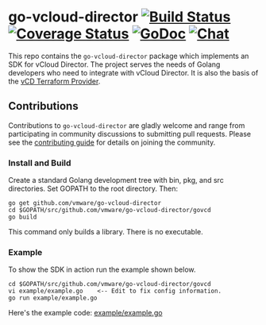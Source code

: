 # go-vcloud-director [![Build Status](https://travis-ci.org/vmware/go-vcloud-director.svg?branch=master)](https://travis-ci.org/vmware/go-vcloud-director) [![Coverage Status](https://coveralls.io/repos/vmware/go-vcloud-director/badge.svg?branch=master&service=github)](https://coveralls.io/github/vmware/go-vcloud-director?branch=master) [![GoDoc](https://godoc.org/github.com/vmware/go-vcloud-director?status.svg)](http://godoc.org/github.com/vmware/go-vcloud-director) [![Chat](https://img.shields.io/badge/chat-on%20slack-brightgreen.svg)](https://vmwarecode.slack.com/messages/CBBBXVB16)

This repo contains the `go-vcloud-director` package which implements
an SDK for vCloud Director. The project serves the needs of Golang
developers who need to integrate with vCloud Director. It is also the
basis of the [vCD Terraform
Provider](https://github.com/terraform-providers/terraform-provider-vcd).

## Contributions ##

Contributions to `go-vcloud-director` are gladly welcome and range
from participating in community discussions to submitting pull
requests.  Please see the [contributing guide](CONTRIBUTING.md) for
details on joining the community.

### Install and Build ###

Create a standard Golang development tree with bin, pkg, and src directories. 
Set GOPATH to the root directory. Then:
```
go get github.com/vmware/go-vcloud-director
cd $GOPATH/src/github.com/vmware/go-vcloud-director/govcd
go build
```
This command only builds a library. There is no executable.

### Example ###

To show the SDK in action run the example shown below.  
```
cd $GOPATH/src/github.com/vmware/go-vcloud-director/govcd
vi example/example.go    <-- Edit to fix config information.
go run example/example.go
```
Here's the example code: [example/example.go](example/example.go)
